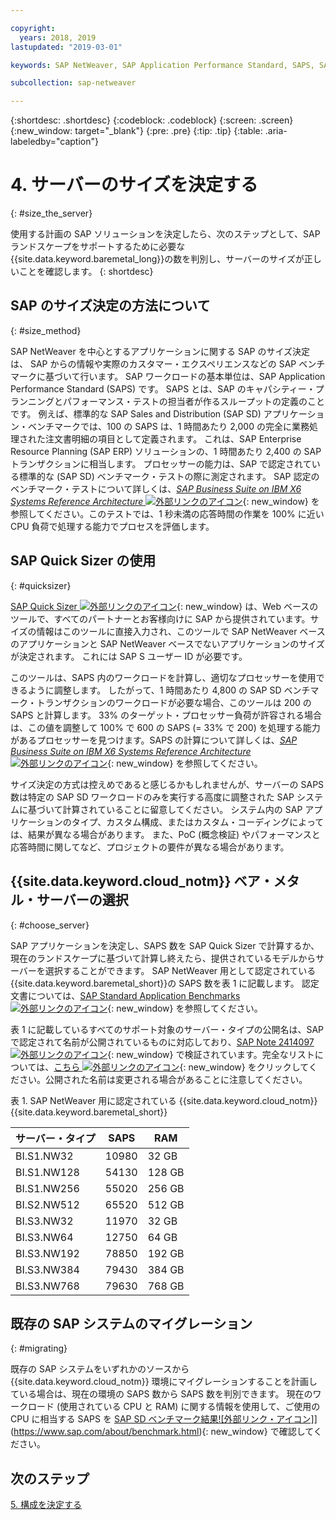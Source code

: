 ```yaml
---

copyright:
  years: 2018, 2019
lastupdated: "2019-03-01"

keywords: SAP NetWeaver, SAP Application Performance Standard, SAPS, SAP Quick Sizer

subcollection: sap-netweaver

---
```


{:shortdesc: .shortdesc}
{:codeblock: .codeblock}
{:screen: .screen}
{:new_window: target="_blank"}
{:pre: .pre}
{:tip: .tip}
{:table: .aria-labeledby="caption"}


# 4. サーバーのサイズを決定する
{: #size_the_server}

使用する計画の SAP ソリューションを決定したら、次のステップとして、SAP ランドスケープをサポートするために必要な {{site.data.keyword.baremetal_long}}の数を判別し、サーバーのサイズが正しいことを確認します。
{: shortdesc}

## SAP のサイズ決定の方法について
{: #size_method}

SAP NetWeaver を中心とするアプリケーションに関する SAP のサイズ決定は、 SAP からの情報や実際のカスタマー・エクスペリエンスなどの SAP ベンチマークに基づいて行います。 SAP ワークロードの基本単位は、SAP Application Performance Standard (SAPS) です。 SAPS とは、SAP のキャパシティー・プランニングとパフォーマンス・テストの担当者が作るスループットの定義のことです。 例えば、標準的な SAP Sales and Distribution (SAP SD) アプリケーション・ベンチマークでは、100 の SAPS は、1 時間あたり 2,000 の完全に業務処理された注文書明細の項目として定義されます。 これは、SAP Enterprise Resource Planning (SAP ERP) ソリューションの、1 時間あたり 2,400 の SAP トランザクションに相当します。 プロセッサーの能力は、SAP で認定されている標準的な (SAP SD) ベンチマーク・テストの際に測定されます。 SAP 認定のベンチマーク・テストについて詳しくは、[*SAP Business Suite on IBM X6 Systems Reference Architecture* ![外部リンクのアイコン](../../icons/launch-glyph.svg "外部リンクのアイコン")](https://lenovopress.com/redp5073.pdf){: new_window} を参照してください。このテストでは、1 秒未満の応答時間の作業を 100% に近い CPU 負荷で処理する能力でプロセスを評価します。

## SAP Quick Sizer の使用
{: #quicksizer}

[SAP Quick Sizer ![外部リンクのアイコン](../../icons/launch-glyph.svg "外部リンクのアイコン")](https://service.sap.com/quicksizer){: new_window} は、Web ベースのツールで、すべてのパートナーとお客様向けに SAP から提供されています。サイズの情報はこのツールに直接入力され、このツールで SAP NetWeaver ベースのアプリケーションと SAP NetWeaver ベースでないアプリケーションのサイズが決定されます。 これには SAP S ユーザー ID が必要です。

このツールは、SAPS 内のワークロードを計算し、適切なプロセッサーを使用できるように調整します。 したがって、1 時間あたり 4,800 の SAP SD ベンチマーク・トランザクションのワークロードが必要な場合、このツールは 200 の SAPS と計算します。 33% のターゲット・プロセッサー負荷が許容される場合は、この値を調整して 100% で 600 の SAPS (= 33% で 200) を処理する能力があるプロセッサーを見つけます。SAPS の計算について詳しくは、[*SAP Business Suite on IBM X6 Systems Reference Architecture* ![外部リンクのアイコン](../../icons/launch-glyph.svg "外部リンクのアイコン")](https://lenovopress.com/redp5073.pdf){: new_window} を参照してください。

サイズ決定の方式は控えめであると感じるかもしれませんが、サーバーの SAPS 数は特定の SAP SD ワークロードのみを実行する高度に調整された SAP システムに基づいて計算されていることに留意してください。 システム内の SAP アプリケーションのタイプ、カスタム構成、またはカスタム・コーディングによっては、結果が異なる場合があります。 また、PoC (概念検証) やパフォーマンスと応答時間に関してなど、プロジェクトの要件が異なる場合があります。

## {{site.data.keyword.cloud_notm}} ベア・メタル・サーバーの選択
{: #choose_server}

SAP アプリケーションを決定し、SAPS 数を SAP Quick Sizer で計算するか、現在のランドスケープに基づいて計算し終えたら、提供されているモデルからサーバーを選択することができます。 SAP NetWeaver 用として認定されている{{site.data.keyword.baremetal_short}}の SAPS 数を表 1 に記載します。 認定文書については、[SAP Standard Application Benchmarks ![外部リンクのアイコン](../../icons/launch-glyph.svg "外部リンクのアイコン")](https://www.sap.com/about/benchmark.html){: new_window} を参照してください。

表 1 に記載しているすべてのサポート対象のサーバー・タイプの公開名は、SAP で認定されて名前が公開されているものに対応しており、[SAP Note 2414097 ![外部リンクのアイコン](../../icons/launch-glyph.svg "外部リンクのアイコン")](https://launchpad.support.sap.com/#/notes/2414097){: new_window} で検証されています。完全なリストについては、[こちら ![外部リンクのアイコン](../../icons/launch-glyph.svg "外部リンクのアイコン")](https://www.sap.com/dmc/exp/2014-09-02-hana-hardware/enEN/power-systems.html){: new_window} をクリックしてください。公開された名前は変更される場合があることに注意してください。

表 1. SAP NetWeaver 用に認定されている {{site.data.keyword.cloud_notm}} {{site.data.keyword.baremetal_short}}

| サーバー・タイプ | SAPS | RAM |
| --- | --- | --- |
| BI.S1.NW32 | 10980 | 32 GB |
| BI.S1.NW128 | 54130 | 128 GB |
| BI.S1.NW256 | 55020 | 256 GB |
| BI.S2.NW512 | 65520 | 512 GB |
| BI.S3.NW32 | 11970 | 32 GB |
| BI.S3.NW64 | 12750 | 64 GB |
| BI.S3.NW192 | 78850 | 192 GB |
| BI.S3.NW384 | 79430 | 384 GB |
| BI.S3.NW768 | 79630 | 768 GB |

## 既存の SAP システムのマイグレーション
{: #migrating}

既存の SAP システムをいずれかのソースから {{site.data.keyword.cloud_notm}} 環境にマイグレーションすることを計画している場合は、現在の環境の SAPS 数から SAPS 数を判別できます。 現在のワークロード (使用されている CPU と RAM) に関する情報を使用して、ご使用の CPU に相当する SAPS を [SAP SD ベンチマーク結果![外部リンク・アイコン]](../../icons/launch-glyph.svg "外部リンク・アイコン")](https://www.sap.com/about/benchmark.html){: new_window} で確認してください。

## 次のステップ

 [5. 構成を決定する](/docs/infrastructure/sap-netweaver?topic=sap-netweaver-determine_configuration#determine_configuration)
